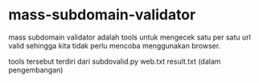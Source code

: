 # mass-subdomain-validator
mass subdomain validator adalah tools untuk mengecek satu per satu url valid sehingga kita tidak perlu mencoba menggunakan browser.

tools tersebut terdiri dari
subdovalid.py
web.txt
result.txt (dalam pengembangan)

